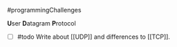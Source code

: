#programmingChallenges 

**U**ser **D**atagram **P**rotocol

- [ ] #todo Write about [[UDP]] and differences to [[TCP]].